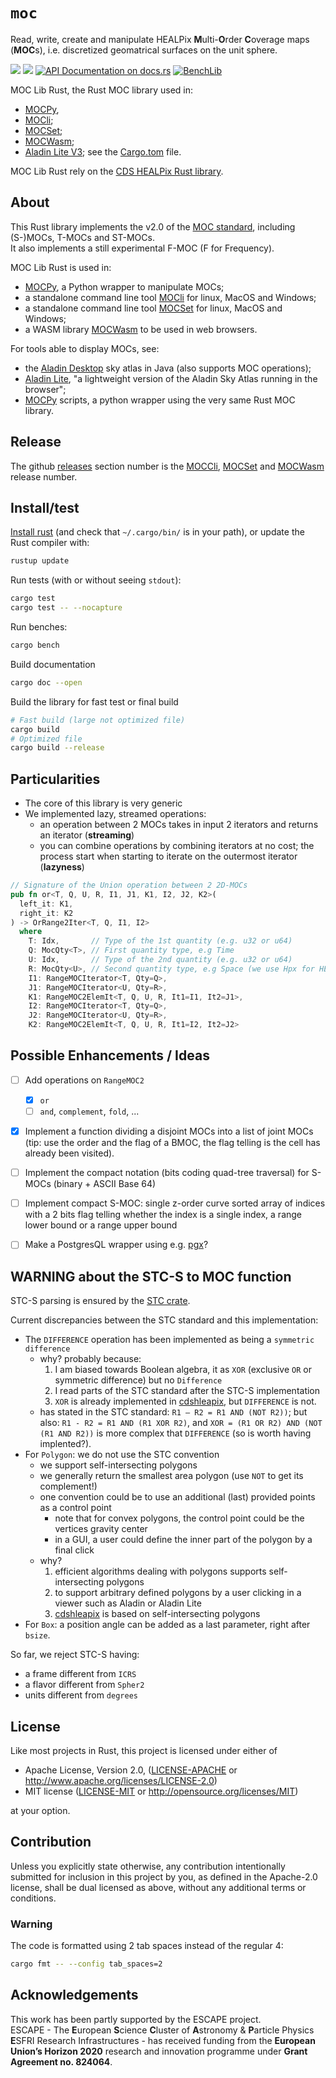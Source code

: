 <meta charset="utf-8"/>

# `moc`

Read, write, create and manipulate HEALPix **M**ulti-**O**rder **C**overage maps (**MOC**s),
i.e. discretized geomatrical surfaces on the unit sphere.

[![](https://img.shields.io/crates/v/moc.svg)](https://crates.io/crates/moc)
[![](https://img.shields.io/crates/d/moc.svg)](https://crates.io/crates/moc)
[![API Documentation on docs.rs](https://docs.rs/moc/badge.svg)](https://docs.rs/moc/)
[![BenchLib](https://github.com/cds-astro/cds-moc-rust/actions/workflows/bench.yml/badge.svg)](https://github.com/cds-astro/cds-moc-rust/actions/workflows/bench.yml)

MOC Lib Rust, the Rust MOC library used in:
* [MOCPy](https://github.com/cds-astro/mocpy),
* [MOCli](https://github.com/cds-astro/cds-moc-rust/tree/main/crates/cli);
* [MOCSet](https://github.com/cds-astro/cds-moc-rust/tree/main/crates/set);
* [MOCWasm](https://github.com/cds-astro/cds-moc-rust/tree/main/crates/wasm);
* [Aladin Lite V3](https://github.com/cds-astro/aladin-lite/tree/develop);
  see the [Cargo.tom](https://github.com/cds-astro/aladin-lite/blob/develop/src/core/Cargo.toml) file.

MOC Lib Rust rely on the [CDS HEALPix Rust library](https://github.com/cds-astro/cds-healpix-rust).

## About

This Rust library implements the v2.0 of the [MOC standard](https://ivoa.net/documents/MOC/),
including (S-)MOCs, T-MOCs and ST-MOCs.  
It also implements a still experimental F-MOC (F for Frequency).

MOC Lib Rust is used in:
* [MOCPy](https://github.com/cds-astro/mocpy), a Python wrapper to manipulate MOCs;
* a standalone command line tool [MOCli](https://github.com/cds-astro/cds-moc-rust/tree/main/crates/cli) for linux, MacOS and Windows;
* a standalone command line tool [MOCSet](https://github.com/cds-astro/cds-moc-rust/tree/main/crates/set) for linux, MacOS and Windows;
* a WASM library [MOCWasm](https://github.com/cds-astro/cds-moc-rust/tree/main/crates/wasm) to be used in web browsers.

For tools able to display MOCs, see:
* the [Aladin Desktop](https://aladin.u-strasbg.fr/) sky atlas in Java (also supports MOC operations);
* [Aladin Lite](https://aladin.u-strasbg.fr/AladinLite/), "a lightweight version of the Aladin Sky Atlas running in the browser";
* [MOCPy](https://cds-astro.github.io/mocpy/) scripts, a python wrapper using the very same Rust MOC library.

## Release

The github [releases](https://github.com/cds-astro/cds-moc-rust/releases) section number 
is the [MOCCli](https://github.com/cds-astro/cds-moc-rust/tree/main/crates/cli),
[MOCSet](https://github.com/cds-astro/cds-moc-rust/tree/main/crates/set)
and [MOCWasm](https://github.com/cds-astro/cds-moc-rust/tree/main/crates/wasm) 
release number.

## Install/test

[Install rust](https://www.rust-lang.org/tools/install)
(and check that `~/.cargo/bin/` is in your path),
or update the Rust compiler with:
```bash
rustup update
``` 

Run tests (with or without seeing `stdout`):
```bash
cargo test
cargo test -- --nocapture
```
Run benches:
```bash
cargo bench
```
Build documentation
```bash
cargo doc --open
```

Build the library for fast test or final build
```bash
# Fast build (large not optimized file) 
cargo build
# Optimized file
cargo build --release
```

## Particularities

* The core of this library is very generic
* We implemented lazy, streamed operations:
    + an operation between 2 MOCs takes in input 2 iterators and returns an iterator (**streaming**)
    + you can combine operations by combining iterators at no cost;
      the process start when starting to iterate on the outermost iterator (**lazyness**)
```rust
// Signature of the Union operation between 2 2D-MOCs
pub fn or<T, Q, U, R, I1, J1, K1, I2, J2, K2>(
  left_it: K1,
  right_it: K2
) -> OrRange2Iter<T, Q, I1, I2>
  where
    T: Idx,       // Type of the 1st quantity (e.g. u32 or u64)
    Q: MocQty<T>, // First quantity type, e.g Time
    U: Idx,       // Type of the 2nd quantity (e.g. u32 or u64)
    R: MocQty<U>, // Second quantity type, e.g Space (we use Hpx for HEALPix)
    I1: RangeMOCIterator<T, Qty=Q>,
    J1: RangeMOCIterator<U, Qty=R>,
    K1: RangeMOC2ElemIt<T, Q, U, R, It1=I1, It2=J1>,
    I2: RangeMOCIterator<T, Qty=Q>,
    J2: RangeMOCIterator<U, Qty=R>,
    K2: RangeMOC2ElemIt<T, Q, U, R, It1=I2, It2=J2>
```

## Possible Enhancements / Ideas

* [ ] Add operations on `RangeMOC2`
    + [X] `or`
    + [ ] `and`, `complement`, `fold`, ...
* [X] Implement a function dividing a disjoint MOCs into a list of joint MOCs
      (tip: use the order and the flag of a BMOC, the flag telling is the cell has already been visited).
* [ ] Implement the compact notation (bits coding quad-tree traversal) for S-MOCs (binary + ASCII Base 64)
* [ ] Implement compact S-MOC: single z-order curve sorted array of indices with a 2 bits flag telling
      whether the index is a single index, a range lower bound or a range upper bound
* [ ] Make a PostgresQL wrapper using e.g. [pgx](https://github.com/zombodb/pgx/)?


## WARNING about the STC-S to MOC function

STC-S parsing is ensured by the [STC crate](https://github.com/cds-astro/cds-stc-rust).

Current discrepancies between the STC standard and this implementation:

* The `DIFFERENCE` operation has been implemented as being a `symmetric difference`
    + why? probably because:
        1. I am biased towards Boolean algebra, it as `XOR`
           (exclusive `OR` or symmetric difference) but no `Difference`
        2. I read parts of the STC standard after the STC-S implementation
        3. `XOR` is already implemented in [cdshleapix](https://github.com/cds-astro/cds-healpix-rust), but `DIFFERENCE` is not.
    + has stated in the STC standard: `R1 – R2 = R1 AND (NOT R2))`;
      but also: `R1 - R2 = R1 AND (R1 XOR R2)`, and
      `XOR = (R1 OR R2) AND (NOT (R1 AND R2))` is more complex that `DIFFERENCE`
      (so is worth having implented?).
* For `Polygon`: we do not use the STC convention
    + we support self-intersecting polygons
    + we generally return the smallest area polygon (use `NOT` to get its complement!)
    + one convention could be to use an additional (last) provided points as a control point
        - note that for convex polygons, the control point could be the vertices gravity center
        - in a GUI, a user could define the inner part of the polygon by a final click
    + why?
        1. efficient algorithms dealing with polygons supports self-intersecting polygons
        2. to support arbitrary defined polygons by a user clicking in a viewer such as Aladin or Aladin Lite
        3. [cdshleapix](https://github.com/cds-astro/cds-healpix-rust) is based on self-intersecting polygons
* For `Box`: a position angle can be added as a last parameter, right after `bsize`.

So far, we reject STC-S having:
* a frame different from `ICRS`
* a flavor different from `Spher2`
* units different from `degrees`

## License

Like most projects in Rust, this project is licensed under either of

* Apache License, Version 2.0, ([LICENSE-APACHE](LICENSE-APACHE) or
  http://www.apache.org/licenses/LICENSE-2.0)
* MIT license ([LICENSE-MIT](LICENSE-MIT) or
  http://opensource.org/licenses/MIT)

at your option.


## Contribution

Unless you explicitly state otherwise, any contribution intentionally submitted
for inclusion in this project by you, as defined in the Apache-2.0 license,
shall be dual licensed as above, without any additional terms or conditions.

### Warning

The code is formatted using 2 tab spaces instead of the regular 4:

```bash
cargo fmt -- --config tab_spaces=2
```


## Acknowledgements

This work has been partly supported by the ESCAPE project.  
ESCAPE - The **E**uropean **S**cience **C**luster of **A**stronomy & **P**article Physics **E**SFRI Research Infrastructures -
has received funding from the **European Union’s Horizon 2020** research and innovation programme under **Grant Agreement no. 824064**.

